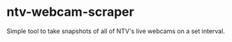 # ntv-webcam-scraper

Simple tool to take snapshots of all of NTV's live webcams on a set interval.
